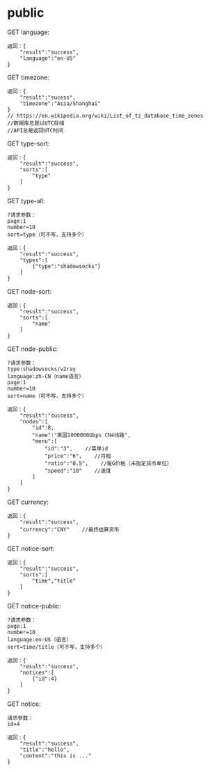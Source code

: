 # public

GET language:

```text
返回：{
    "result":"success",
    "language":"en-US"
}
```

GET timezone:

```text
返回：{
    "result":"sucess",
    "timezone":"Asia/Shanghai"
}
// https://en.wikipedia.org/wiki/List_of_tz_database_time_zones
//数据库总是以UTC存储
//API总是返回UTC时间
```

GET type-sort:

```text
返回：{
    "result":"success",
    "sorts":[
        "type"
    ]
}
```

GET type-all:

```text
?请求参数：
page:1
number=10
sort=type（可不写，支持多个）

返回：{
    "result":"success",
    "types":[
        {"type":"shadowsocks"}
    ]
}
```

GET node-sort:

```text
返回：{
    "result":"success",
    "sorts":[
        "name"
    ]
}
```

GET node-public:

```text
?请求参数：
type:shadowsocks/v2ray
language:zh-CN（name语言）
page:1
number=10
sort=name（可不写，支持多个）

返回：{
    "result":"success",
    "nodes":[
        "id":8,
        "name":"美国1000000Gbps CN4线路",
        "menu":[
            "id":"3",    //菜单id
            "price":"6",    //月租
            "ratio":"0.5",    //每G价格（未指定货币单位）
            "speed":"10"    //速度
        ]
    ]
}
```

GET currency:

```text
返回：{
    "result":"success",
    "currency":"CNY"    //最终结算货币
}
```

GET notice-sort:

```text
返回：{
    "result":"success",
    "sorts":[
        "time","title"
    ]
}
```

GET notice-public:

```text
?请求参数：
page:1
number=10
language:en-US（语言）
sort=time/title（可不写，支持多个）

返回：{
    "result":"success",
    "notices":[
        {"id":4}
    ]
}
```

GET notice:

```text
请求参数：
id=4

返回：{
    "result":"success",
    "title":"hello",
    "content":"this is ..."
}
```

